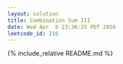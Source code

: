 ```yaml
---
layout: solution
title: Combination Sum III
date: Wed Apr  6 23:36:25 PDT 2016
leetcode_id: 216
---
```

{% include_relative README.md %}
